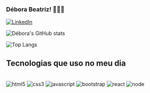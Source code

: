 ### Débora Beatriz! 👩🏻‍💻 


[![LinkedIn](https://img.shields.io/badge/LinkedIn-0077B5?style=for-the-badge&logo=linkedin&logoColor=white)](https://www.linkedin.com/in/deborabeatrizfigueiro/)

![Débora's GitHub stats](https://github-readme-stats.vercel.app/api?username=deborabeatriz-f&show_icons=true&theme=radical)

![Top Langs](https://github-readme-stats.vercel.app/api/top-langs/?username=deborabeatriz-f&layout=compact)

## Tecnologias que uso no meu dia

<div style="display: inline_block"><br/>
<img align="center" alt="html5" src="https://img.shields.io/badge/HTML5-E34F26?style=for-the-badge&logo=html5&logoColor=white"/>
<img align="center" alt="css3" src="https://img.shields.io/badge/CSS3-1572B6?style=for-the-badge&logo=css3&logoColor=white"/>
<img align="center" alt="javascript" src="https://img.shields.io/badge/JavaScript-F7DF1E?style=for-the-badge&logo=javascript&logoColor=black"/>
  <img align="center" alt="bootstrap" src="https://img.shields.io/badge/Bootstrap-563D7C?style=for-the-badge&logo=bootstrap&logoColor=white"/>
<img align="center" alt="react" src="https://img.shields.io/badge/React-20232A?style=for-the-badge&logo=react&logoColor=61DAFB"/>
  <img align="center" alt="node" src="https://img.shields.io/badge/Node.js-43853D?style=for-the-badge&logo=node.js&logoColor=white"/>
</div>

